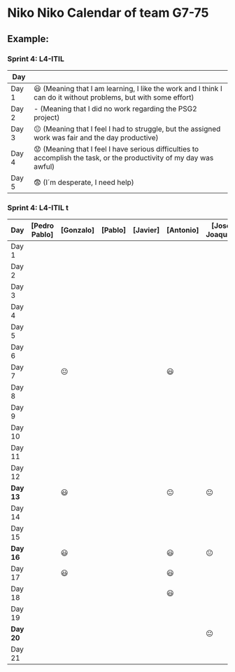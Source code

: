# Niko Niko Calendar of team G7-75

## Example:

### Sprint 4: L4-ITIL 

| Day           |   |
| ------------- | ------------- |
| Day 1         |    :smiley: (Meaning that I am learning, I like the work and I think I can do it without problems, but with some effort) |
| Day 2         |    - (Meaning that I did no work regarding the PSG2 project)           |
| Day 3         |    :neutral_face:  (Meaning that I feel I had to struggle, but the assigned work was fair and the day productive)          |:fearful:
| Day 4         |    :worried: (Meaning that I feel I have serious difficulties to accomplish the task, or the productivity of my day was awful)           |
| Day 5         |    :fearful:   (I´m desperate, I need help)        |


### Sprint 4: L4-ITIL t 

| Day           | [Pedro Pablo] |   [Gonzalo]    |    [Pablo]     |    [Javier]    |    [Antonio]   | [José Joaquín] |
| ------------- | ------------- | -------------  | -------------  | -------------  | -------------  | -------------  |
| Day 1         |               |                |                |                |                |                |
| Day 2         |               |                |                |                |                |                |
| Day 3         |               |                |                |                |                |                |
| Day 4         |               |                |                |                |                |                |
| Day 5         |               |                |                |                |                |                |
| Day 6         |               |                |                |                |                |                |
| Day 7         |               | :neutral_face: |                |                |    :smiley:    |                |
| Day 8         |               |                |                |                |                |                |
| Day 9         |               |                |                |                |                |                |
| Day 10        |               |                |                |                |                |                |
| Day 11        |               |                |                |                |                |                |
| Day 12        |               |                |                |                |                |                |
| **Day 13**    |               |    :smiley:    |                |                | :neutral_face: | :neutral_face: |
| Day 14        |               |                |                |                |                |                |
| Day 15        |               |                |                |                |                |                |
| **Day 16**    |               |    :smiley:    |                |                |    :smiley:    | :neutral_face: |
| Day 17        |               |    :smiley:    |                |                |    :smiley:    |                |
| Day 18        |               |                |                |                |    :smiley:    |                |
| Day 19        |               |                |                |                |                |                |
| **Day 20**    |               |                |                |                |                | :neutral_face: |
| Day 21        |               |                |                |                |                |                |
